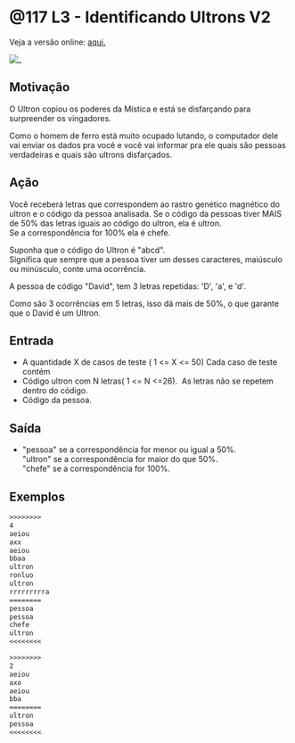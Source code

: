 # @117 L3 - Identificando Ultrons V2

Veja a versão online: [aqui.](https://github.com/qxcodefup/arcade/blob/master/base/117/Readme.md)

![_](https://raw.githubusercontent.com/qxcodefup/arcade/master/base/117/cover.jpg)

## Motivação

O Ultron copiou os poderes da Mística e está se disfarçando para surpreender os vingadores.  

Como o homem de ferro está muito ocupado lutando, o computador dele vai enviar os dados pra você e você vai informar pra ele quais são pessoas verdadeiras e quais são ultrons disfarçados.

## Ação

Você receberá letras que correspondem ao rastro genético magnético do ultron e o código da pessoa analisada. Se o código da pessoas tiver MAIS de 50% das letras iguais ao código do ultron, ela é ultron.  
Se a correspondência for 100% ela é chefe.

Suponha que o código do Ultron é "abcd".  
Significa que sempre que a pessoa tiver um desses caracteres, maiúsculo ou minúsculo, conte uma ocorrência.

A pessoa de código "David", tem 3 letras repetidas: 'D', 'a', e 'd'.

Como são 3 ocorrências em 5 letras, isso dá mais de 50%, o que garante que o David é um Ultron.

## Entrada

*   A quantidade X de casos de teste ( 1 <= X <= 50) Cada caso de teste contém
*   Código ultron com N letras( 1 <= N <=26).  As letras não se repetem dentro do código.
*   Código da pessoa.

## Saída

*   "pessoa" se a correspondência for menor ou igual a 50%.  
    "ultron" se a correspondência for maior do que 50%.  
    "chefe" se a correspondência for 100%.

## Exemplos

```txt
>>>>>>>>
4
aeiou
axx
aeiou
bbaa
ultron
ronluo
ultron
rrrrrrrrra
========
pessoa
pessoa
chefe
ultron
<<<<<<<<

>>>>>>>>
2
aeiou
axo
aeiou
bba
========
ultron
pessoa
<<<<<<<<
```

#

